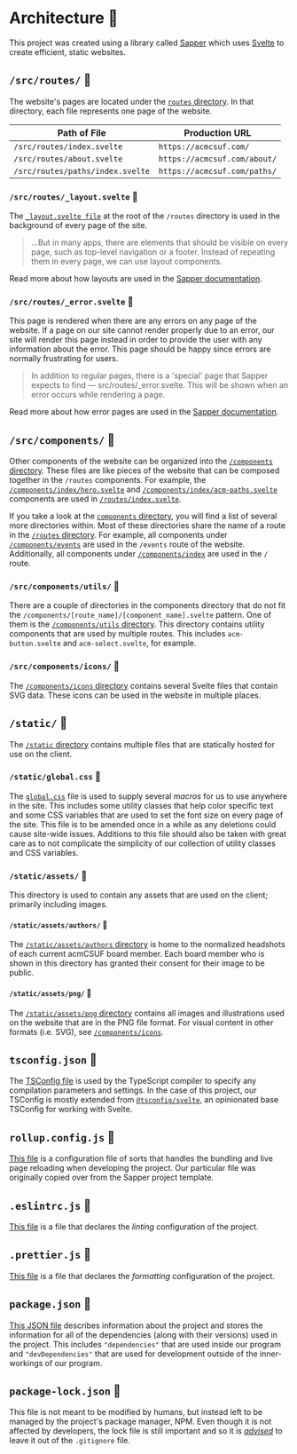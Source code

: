# Architecture 🗿

This project was created using a library called [Sapper][sapper_home] which uses [Svelte][svelte_home] to create efficient, static websites.

## `/src/routes/` 📁

The website's pages are located under the [`routes` directory](../src/routes).
In that directory, each file represents one page of the website.

| Path of File                     | Production URL               |
| -------------------------------- | ---------------------------- |
| `/src/routes/index.svelte`       | `https://acmcsuf.com/`       |
| `/src/routes/about.svelte`       | `https://acmcsuf.com/about/` |
| `/src/routes/paths/index.svelte` | `https://acmcsuf.com/paths/` |

### `/src/routes/_layout.svelte` 📄

The [`_layout.svelte file`](../src/routes/_layout.svelte) at the root of the `/routes` directory is used in the background of every page of the site.

> ...But in many apps, there are elements that should be visible on every page, such as top-level navigation or a footer. Instead of repeating them in every page, we can use layout components.

Read more about how layouts are used in the [Sapper documentation](https://sapper.svelte.dev/docs#Layouts).

### `/src/routes/_error.svelte` 📄

This page is rendered when there are any errors on any page of the website.
If a page on our site cannot render properly due to an error, our site will render this page instead in order to provide the user with any information about the error.
This page should be happy since errors are normally frustrating for users.

> In addition to regular pages, there is a 'special' page that Sapper expects to find — src/routes/_error.svelte. This will be shown when an error occurs while rendering a page.

Read more about how error pages are used in the [Sapper documentation](https://sapper.svelte.dev/docs#Error_page).

## `/src/components/` 📁

Other components of the website can be organized into the [`/components` directory](../src/components).
These files are like pieces of the website that can be composed together in the `/routes` components.
For example, the [`/components/index/hero.svelte`](../src/components/index/hero.svelte) and [`/components/index/acm-paths.svelte`](../src/components/index/acm-paths.svelte) components are used in [`/routes/index.svelte`](../src/routes/index.svelte).

If you take a look at the [`components` directory](../src/components), you will find a list of several more directories within.
Most of these directories share the name of a route in the [`/routes` directory](../src/routes).
For example, all components under [`/components/events`](../src/components/events) are used in the `/events` route of the website.
Additionally, all components under [`/components/index`](../src/components/index) are used in the `/` route.

### `/src/components/utils/` 📁

There are a couple of directories in the components directory that do not fit the `/components/[route_name]/[component_name].svelte` pattern.
One of them is the [`/components/utils` directory](../src/components/utils).
This directory contains utility components that are used by multiple routes.
This includes `acm-button.svelte` and `acm-select.svelte`, for example.

### `/src/components/icons/` 📁

The [`/components/icons` directory](../src/components/icons) contains several Svelte files that contain SVG data.
These icons can be used in the website in multiple places.

## `/static/` 📁

The [`/static` directory](../static) contains multiple files that are statically hosted for use on the client.

### `/static/global.css` 📄

The [`global.css`](../static/global.css) file is used to supply several _macros_ for us to use anywhere in the site.
This includes some utility classes that help color specific text and some CSS variables that are used to set the font size on every page of the site.
This file is to be amended once in a while as any deletions could cause site-wide issues.
Additions to this file should also be taken with great care as to not complicate the simplicity of our collection of utility classes and CSS variables.

### `/static/assets/` 📁

This directory is used to contain any assets that are used on the client; primarily including images.

#### `/static/assets/authors/` 📁

The [`/static/assets/authors` directory](../static/assets/authors) is home to the normalized headshots of each current acmCSUF board member.
Each board member who is shown in this directory has granted their consent for their image to be public.

#### `/static/assets/png/` 📁

The [`/static/assets/png` directory](../static/assets/png) contains all images and illustrations used on the website that are in the PNG file format.
For visual content in other formats (i.e. SVG), see [`/components/icons`](../src/components/icons).

## `tsconfig.json` 📄

The [TSConfig file](../tsconfig.json) is used by the TypeScript compiler to specify any compilation parameters and settings.
In the case of this project, our TSConfig is mostly extended from [`@tsconfig/svelte`](https://www.npmjs.com/package/@tsconfig/svelte), an opinionated base TSConfig for working with Svelte.

## `rollup.config.js` 📄

[This file](../rollup.config.js) is a configuration file of sorts that handles the bundling and live page reloading when developing the project.
Our particular file was originally copied over from the Sapper project template.

## `.eslintrc.js` 📄

[This file](../.eslintrc.js) is a file that declares the _linting_ configuration of the project.

## `.prettier.js` 📄

[This file](../.prettier.js) is a file that declares the _formatting_ configuration of the project.

## `package.json` 📄

[This JSON file](../package.json) describes information about the project and stores the information for all of the dependencies (along with their versions) used in the project.
This includes `"dependencies"` that are used inside our program and `"devDependencies"` that are used for development outside of the inner-workings of our program.

## `package-lock.json` 📄

This file is not meant to be modified by humans, but instead left to be managed by the project's package manager, NPM.
Even though it is not affected by developers, the lock file is still important and so it is [_advised_](https://blog.logrocket.com/why-you-should-use-package-lock-json/) to leave it out of the `.gitignore` file.

[sapper_home]: https://sapper.svelte.dev/
[svelte_home]: https://svelte.dev
[svelte_docs]: https://svelte.dev/docs/
